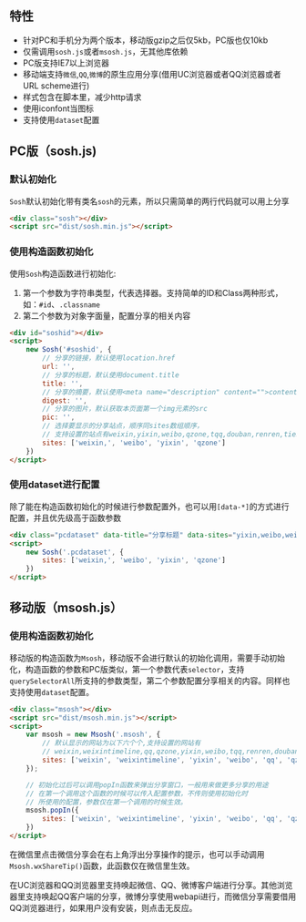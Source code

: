 ## 特性

- 针对PC和手机分为两个版本，移动版gzip之后仅5kb，PC版也仅10kb
- 仅需调用`sosh.js`或者`msosh.js`，无其他库依赖
- PC版支持IE7以上浏览器
- 移动端支持`微信`,`QQ`,`微博`的原生应用分享(借用UC浏览器或者QQ浏览器或者URL scheme进行)
- 样式包含在脚本里，减少http请求
- 使用iconfont当图标
- 支持使用`dataset`配置

## PC版（sosh.js)

### 默认初始化
`Sosh`默认初始化带有类名`sosh`的元素，所以只需简单的两行代码就可以用上分享

```html
<div class="sosh"></div>
<script src="dist/sosh.min.js"></script>
```

### 使用构造函数初始化

使用`Sosh`构造函数进行初始化:

1. 第一个参数为字符串类型，代表选择器。支持简单的ID和Class两种形式，如：`#id`、`.classname`
2. 第二个参数为对象字面量，配置分享的相关内容

```html
<div id="soshid"></div>
<script>
	new Sosh('#soshid', {
		// 分享的链接，默认使用location.href
		url: '', 
		// 分享的标题，默认使用document.title
		title: '', 
		// 分享的摘要，默认使用<meta name="description" content="">content的值  
		digest: '', 
		// 分享的图片，默认获取本页面第一个img元素的src
		pic: '', 
		// 选择要显示的分享站点，顺序同sites数组顺序，
		// 支持设置的站点有weixin,yixin,weibo,qzone,tqq,douban,renren,tieba
		sites: ['weixin,', 'weibo', 'yixin', 'qzone'] 
	})
</script>
```


### 使用dataset进行配置

除了能在构造函数初始化的时候进行参数配置外，也可以用`[data-*]`的方式进行配置，并且优先级高于函数参数

```html
<div class="pcdataset" data-title="分享标题" data-sites="yixin,weibo,weixin,tqq,qzone"></div>
<script>
	new Sosh('.pcdataset', {
		sites: ['weixin,', 'weibo', 'yixin', 'qzone'] 
	})
</script>
```

## 移动版（msosh.js）

### 使用构造函数初始化
移动版的构造函数为`Msosh`，移动版不会进行默认的初始化调用，需要手动初始化，构造函数的参数和PC版类似，第一个参数代表`selector`，支持`querySelectorAll`所支持的参数类型，第二个参数配置分享相关的内容。同样也支持使用`dataset`配置。

```html
<div class="msosh"></div>
<script src="dist/msosh.min.js"></script>
<script>
	var msosh = new Msosh('.msosh', {
		// 默认显示的网站为以下六个个,支持设置的网站有
		// weixin,weixintimeline,qq,qzone,yixin,weibo,tqq,renren,douban,tieba
		sites: ['weixin', 'weixintimeline', 'yixin', 'weibo', 'qq', 'qzone']
	});

	// 初始化过后可以调用popIn函数来弹出分享窗口，一般用来做更多分享的用途
	// 在第一个调用这个函数的时候可以传入配置参数，不传则使用初始化时
	// 所使用的配置，参数仅在第一个调用的时候生效。
	msosh.popIn({
		sites: ['weixin', 'weixintimeline', 'yixin', 'weibo', 'qq', 'qzone', 'tqq', 'renren', 'teiba']
	})
</script>
```

在微信里点击微信分享会在右上角浮出分享操作的提示，也可以手动调用`Msosh.wxShareTip()`函数，此函数仅在微信里生效。

在UC浏览器和QQ浏览器里支持唤起微信、QQ、微博客户端进行分享。其他浏览器里支持唤起QQ客户端的分享，微博分享使用webapi进行，而微信分享需要借用QQ浏览器进行，如果用户没有安装，则点击无反应。


